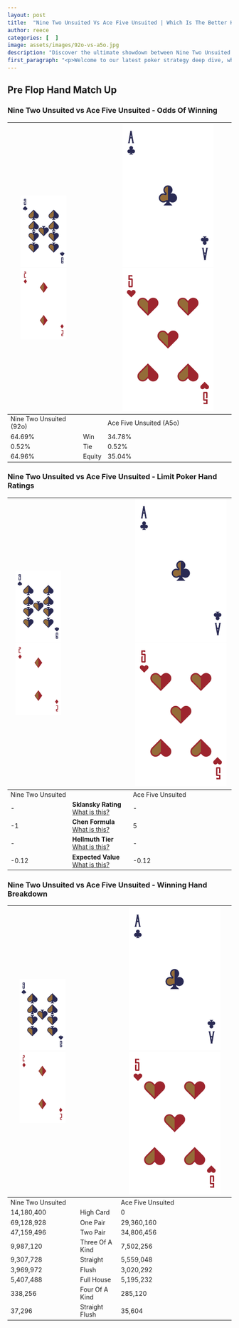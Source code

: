 ```yaml
---
layout: post
title:  "Nine Two Unsuited Vs Ace Five Unsuited | Which Is The Better Hand In Poker? A Complete Guide"
author: reece
categories: [  ]
image: assets/images/92o-vs-a5o.jpg
description: "Discover the ultimate showdown between Nine Two Unsuited and Ace Five Unsuited in poker! Uncover the odds, strategies, and scenarios where one hand triumphs over the other. Get ready to up your poker game with this thrilling analysis."
first_paragraph: "<p>Welcome to our latest poker strategy deep dive, where we're pitting two distinct hands against each other in a high-stakes showdown: Nine Two Unsuited vs Ace Five Unsuited.</p><p>In the dynamic world of poker, every decision counts, and knowing which hand holds the upper hand is key to your success at the table.</p><p>In this article, we'll dissect these two hands, explore the scenarios where one dominates the other, and equip you with the knowledge to make strategic choices that can tip the odds in your favor.</p><p>Get ready to unravel the intriguing dynamics of these poker hands and elevate your game to new heights.</p>"
---
```




[comment]: # (sp0)

## Pre Flop Hand Match Up

<div class="table hand-ratings" markdown="1"> 



### Nine Two Unsuited vs Ace Five Unsuited - Odds Of Winning


    
| ![image info](assets/images/hand1/9.png) ![image info](assets/images/hand1/2o.png) |  | ![image info](assets/images/hand2/A.png) ![image info](assets/images/hand2/5o.png) |
| -------- | -------- | -------- |
| Nine Two Unsuited (92o) |  | Ace Five Unsuited (A5o) |
| 64.69% | Win | 34.78% |
| 0.52% | Tie | 0.52% |
| 64.96% | Equity | 35.04% |




[comment]: # (sp1)



### Nine Two Unsuited vs Ace Five Unsuited - Limit Poker Hand Ratings


    
| ![image info](assets/images/hand1/9.png) ![image info](assets/images/hand1/2o.png) |  | ![image info](assets/images/hand2/A.png) ![image info](assets/images/hand2/5o.png) |
| -------- | -------- | -------- |
| Nine Two Unsuited |  | Ace Five Unsuited |
| - | **Sklansky Rating** [What is this?](/sklansky-rating-explained) | - |
| -1 | **Chen Formula** [What is this?](/chen-formula-explained) | 5 |
| - | **Hellmuth Tier** [What is this?](/Hellmuth-tier-explained) | - |
| -0.12 | **Expected Value** [What is this?](/expected-value-explained) | -0.12 |




[comment]: # (sp2)



### Nine Two Unsuited vs Ace Five Unsuited - Winning Hand Breakdown


    
| ![image info](assets/images/hand1/9.png) ![image info](assets/images/hand1/2o.png) |  | ![image info](assets/images/hand2/A.png) ![image info](assets/images/hand2/5o.png) |
| -------- | -------- | -------- |
| Nine Two Unsuited |  | Ace Five Unsuited |
| 14,180,400 | High Card | 0 |
| 69,128,928 | One Pair | 29,360,160 |
| 47,159,496 | Two Pair | 34,806,456 |
| 9,987,120 | Three Of A Kind | 7,502,256 |
| 9,307,728 | Straight | 5,559,048 |
| 3,969,972 | Flush | 3,020,292 |
| 5,407,488 | Full House | 5,195,232 |
| 338,256 | Four Of A Kind | 285,120 |
| 37,296 | Straight Flush | 35,604 |




[comment]: # (sp3)



</div>

[comment]: # (sp4)



[comment]: # (sp5)

